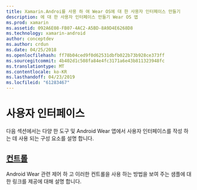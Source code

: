 ```yaml
---
title: Xamarin.Androi를 사용 하 여 Wear OS에 대 한 사용자 인터페이스 만들기
description: 에 대 한 사용자 인터페이스 만들기 Wear OS 앱
ms.prod: xamarin
ms.assetid: 092A6E08-FB07-4AC2-A5BD-8A9D4E6268D8
ms.technology: xamarin-android
author: conceptdev
ms.author: crdun
ms.date: 04/25/2018
ms.openlocfilehash: ff78b04ced9f0d62531dbfb022b73b928ce373ff
ms.sourcegitcommit: 4b402d1c508fa84e4fc3171a6e43b811323948fc
ms.translationtype: MT
ms.contentlocale: ko-KR
ms.lasthandoff: 04/23/2019
ms.locfileid: "61283467"
---
```

# <a name="user-interface"></a>사용자 인터페이스

다음 섹션에서는 다양 한 도구 및 Android Wear 앱에서 사용자 인터페이스를 작성 하는 데 사용 되는 구성 요소를 설명 합니다.
 
##  <a name="controlsandroidwearuser-interfacecontrolsindexmd"></a>[컨트롤](~/android/wear/user-interface/controls/index.md)

Android Wear 관련 제어 하 고 이러한 컨트롤을 사용 하는 방법을 보여 주는 샘플에 대 한 링크를 제공에 대해 설명 합니다.
